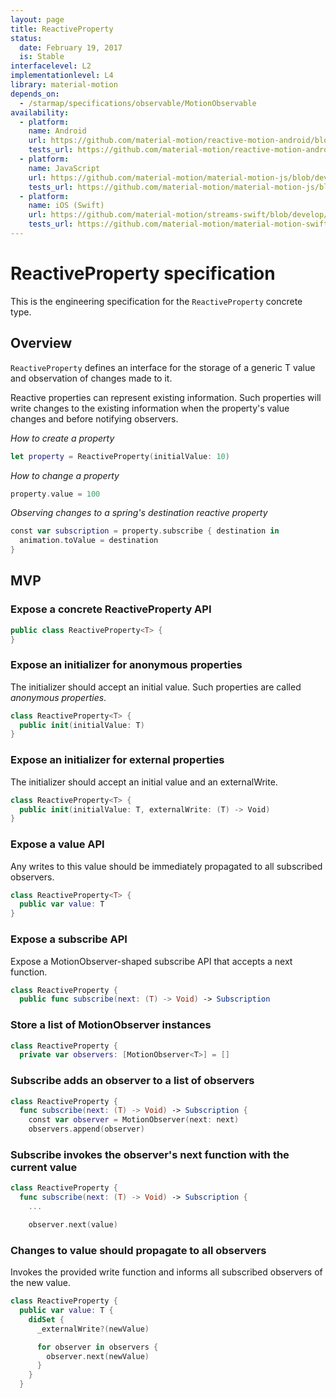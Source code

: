 ```yaml
---
layout: page
title: ReactiveProperty
status:
  date: February 19, 2017
  is: Stable
interfacelevel: L2
implementationlevel: L4
library: material-motion
depends_on:
  - /starmap/specifications/observable/MotionObservable
availability:
  - platform:
    name: Android
    url: https://github.com/material-motion/reactive-motion-android/blob/develop/library/src/main/java/com/google/android/reactive/motion/ReactiveProperty.java
    tests_url: https://github.com/material-motion/reactive-motion-android/blob/develop/library/src/test/java/com/google/android/reactive/motion/PropertyReactivePropertyTests.java
  - platform:
    name: JavaScript
    url: https://github.com/material-motion/material-motion-js/blob/develop/packages/streams/src/properties/ReactiveProperty.ts
    tests_url: https://github.com/material-motion/material-motion-js/blob/develop/packages/streams/src/properties/__tests__/reactiveProperty.test.ts
  - platform:
    name: iOS (Swift)
    url: https://github.com/material-motion/streams-swift/blob/develop/src/ReactiveProperty.swift
    tests_url: https://github.com/material-motion/material-motion-swift/blob/develop/tests/unit/ReactivePropertyTests.swift
---
```


# ReactiveProperty specification

This is the engineering specification for the `ReactiveProperty` concrete type.

## Overview

`ReactiveProperty` defines an interface for the storage of a generic T value and observation of
changes made to it.

Reactive properties can represent existing information. Such properties will write changes to the
existing information when the property's value changes and before notifying observers.

*How to create a property*

```swift
let property = ReactiveProperty(initialValue: 10)
```


*How to change a property*

```swift
property.value = 100
```

*Observing changes to a spring's destination reactive property*

```swift
const var subscription = property.subscribe { destination in
  animation.toValue = destination
}
```

## MVP

### Expose a concrete ReactiveProperty API

```swift
public class ReactiveProperty<T> {
}
```

### Expose an initializer for anonymous properties

The initializer should accept an initial value. Such properties are called *anonymous properties*.

```swift
class ReactiveProperty<T> {
  public init(initialValue: T)
}
```

### Expose an initializer for external properties

The initializer should accept an initial value and an externalWrite.

```swift
class ReactiveProperty<T> {
  public init(initialValue: T, externalWrite: (T) -> Void)
}
```

### Expose a value API

Any writes to this value should be immediately propagated to all subscribed observers.

```swift
class ReactiveProperty<T> {
  public var value: T
}
```

### Expose a subscribe API

Expose a MotionObserver-shaped subscribe API that accepts a next function.

```swift
class ReactiveProperty {
  public func subscribe(next: (T) -> Void) -> Subscription
```

### Store a list of MotionObserver instances

```swift
class ReactiveProperty {
  private var observers: [MotionObserver<T>] = []
```

### Subscribe adds an observer to a list of observers

```swift
class ReactiveProperty {
  func subscribe(next: (T) -> Void) -> Subscription {
    const var observer = MotionObserver(next: next)
    observers.append(observer)
```

### Subscribe invokes the observer's next function with the current value

```swift
class ReactiveProperty {
  func subscribe(next: (T) -> Void) -> Subscription {
    ...

    observer.next(value)
```

### Changes to value should propagate to all observers

Invokes the provided write function and informs all subscribed observers of the new value.

```swift
class ReactiveProperty {
  public var value: T {
    didSet {
      _externalWrite?(newValue)

      for observer in observers {
        observer.next(newValue)
      }
    }
  }
```
